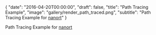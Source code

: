{
  "date": "2016-04-20T00:00:00",
  "draft": false,
  "title": "Path Tracing Example",
  "image": "gallery/render_path_traced.png",
  "subtitle": "Path Tracing Example for [nanort](https://github.com/lighttransport/nanort)"
}

Path Tracing Example for [nanort](https://github.com/lighttransport/nanort)